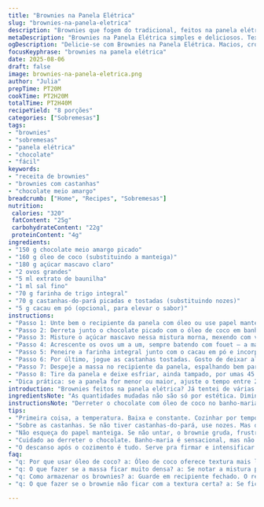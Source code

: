 ```yaml
---
title: "Brownies na Panela Elétrica"
slug: "brownies-na-panela-eletrica"
description: "Brownies que fogem do tradicional, feitos na panela elétrica, textura macia, com toque levemente crocante nas bordas. Chocolate meio amargo combinado com óleo de coco que dá um aroma especial, substituindo a manteiga e oferecendo uma gordura mais saudável. Troque a farinha comum pela integral para uma densidade diferente e acrescente castanhas-do-pará para um sabor terroso que equilibra o doce. Atenção aos sinais na panela: quando as bordas estiverem firmes numa cor queimada clara e o centro ainda ligeiramente mole, está pronto para esfriar. Temperatura baixa e tempo que varia; textura e aroma na cozinha são o guia mais confiável."
metaDescription: "Brownies na Panela Elétrica simples e deliciosos. Textura macia, com castanhas-do-pará e aroma de chocolate com óleo de coco. Experimente!"
ogDescription: "Delicie-se com Brownies na Panela Elétrica. Macios, crocantes nas bordas. Óleo de coco realça o sabor do chocolate. Uma experiência única."
focusKeyphrase: "brownies na panela elétrica"
date: 2025-08-06
draft: false
image: brownies-na-panela-eletrica.png
author: "Julia"
prepTime: PT20M
cookTime: PT2H20M
totalTime: PT2H40M
recipeYield: "8 porções"
categories: ["Sobremesas"]
tags:
- "brownies"
- "sobremesas"
- "panela elétrica"
- "chocolate"
- "fácil"
keywords:
- "receita de brownies"
- "brownies com castanhas"
- "chocolate meio amargo"
breadcrumb: ["Home", "Recipes", "Sobremesas"]
nutrition: 
 calories: "320"
 fatContent: "25g"
 carbohydrateContent: "22g"
 proteinContent: "4g"
ingredients:
- "150 g chocolate meio amargo picado"
- "160 g óleo de coco (substituindo a manteiga)"
- "180 g açúcar mascavo claro"
- "2 ovos grandes"
- "5 ml extrato de baunilha"
- "1 ml sal fino"
- "70 g farinha de trigo integral"
- "70 g castanhas-do-pará picadas e tostadas (substituindo nozes)"
- "5 g cacau em pó (opcional, para elevar o sabor)"
instructions:
- "Passo 1: Unte bem o recipiente da panela com óleo ou use papel manteiga, deixando sobras para desmoldar. Isso evita aquele sufoco na hora do tira-tira."
- "Passo 2: Derreta junto o chocolate picado com o óleo de coco em banho-maria. Importante tirar do fogo rápido, não deixe ferver; o calor residual termina o trabalho sem que queime o chocolate, que fica amarguíssimo se passar."
- "Passo 3: Misture o açúcar mascavo nessa mistura morna, mexendo com vigor, até que desapareça o aspecto granulado e fique quase cremoso. Por experiência, essa etapa é chave para o brilho final."
- "Passo 4: Acrescente os ovos um a um, sempre batendo com fouet — a massa responde, engrossa e começa a criar volume. Coloque a baunilha e o sal, o toque do sal é pra ressaltar todas as notas do chocolate."
- "Passo 5: Peneire a farinha integral junto com o cacau em pó e incorpore delicadamente na massa. Misture rápido só o necessário para homogeneizar. Misturar demais estraga a maciez, já aprendi isso na marra."
- "Passo 6: Por último, jogue as castanhas tostadas. Gosto de deixar algumas peças inteiras pra ter uma surpresa crocante na boca."
- "Passo 7: Despeje a massa no recipiente da panela, espalhando bem para que a superfície fique uniforme. Cubra com a tampa e cozinhe na potência baixa por cerca de 2h20min. Recomendo ficar de olho na textura perto do fim; as bordas firmes e coradas, quase puxando para marrom escuro, e o meio ainda meio mole indica o ponto certo."
- "Passo 8: Tire da panela e deixe esfriar, ainda tampado, por umas 45 minutos. Esse descanso ajuda a firmar e sacar o sabor. Depois, destampe e deixe em temperatura ambiente até esfriar por completo para cortar."
- "Dica prática: se a panela for menor ou maior, ajuste o tempo entre 2h e 2h30min. Nunca saia de perto da primeira vez, o visual e o toque dizem bem mais do que tempo exato."
introduction: "Brownies feitos na panela elétrica? Já tentei de várias maneiras, nada se compara ao charme desses. A textura cremosa que permanece no centro enquanto as bordas ficam com aquela casquinha leve é a magia aqui. Ao trocar a manteiga por óleo de coco, o aroma muda totalmente – vira quase um convite, com cheiro leve de coco queimado que explode no ambiente. Fazer brownies sem forno dá trabalho? Só se você preencher mal a panela ou esquecer de conferir a textura. Aprendi que, mais que tempo, o ponto vem pela textura da borda. Pode parecer estranho substituir parte das castanhas tradicionais por castanhas-do-pará, mas esse toque traz um sabor que casa especialmente com o chocolate meio amargo. É um exercício de atenção e paciência, mas o resultado recompensador."
ingredientsNote: "As quantidades mudadas não são só por estética. Diminuir o açúcar e usar o mascavo faz diferença no sabor e textura; o mascavo agrega umidade e um aroma caramelizado mais rústico. A farinha integral torna o brownie menos pesado no impacto glicêmico, mas pede que caprichemos na mistura para que não fique muito densa. O óleo de coco ajuda a deixar a massa mais aerada e o cozimento na panela pede uma camada protetora na base pra não queimar; papel manteiga com a sobra dos lados facilita a retirada depois do cozimento. Castanhas devem estar tostadas para despertarem os óleos e manterem o crocante. O toque do cacau em pó é quem levanta o perfil de chocolate — se não tem, pode deixar, mas vale a pena buscar o cacau encorpado."
instructionsNote: "Derreter o chocolate com óleo de coco no banho-maria exige cuidado pra não chegar a ponto de ebulição; o segredo é calor controlado. Mexer o açúcar com a mistura morna garante dissolução, evitando textura arenosa no produto final. Incorporar os ovos com batedor manual é mais eficiente e permite melhor controle da textura do creme. Farinha deve ser peneirada pra evitar grumos e mexida bem pouco. Durante cozimento, a panela elétrica tem variação de temperatura entre marcas – por isso, reforço ficar de olho no estágio das bordas: se estiverem firmes, coradas e o centro ainda jiggly, está no ponto. Após o cozimento, descansar é crucial pra firmar o brownie e desenvolver sabor – a temperatura ainda quente termina o processo. Detalhe: não tire a tampa depois que esfriar na panela, cria condensação que leva à massa encharcada."
tips:
- "Primeira coisa, a temperatura. Baixa e constante. Cozinhar por tempo certo é crucial. Olhe sempre as bordas. Firmes, claro, quase queimadas. Mas o centro precisa de um movimento, deve balançar. Essa é a mágica do brownie."
- "Sobre as castanhas. Se não tiver castanhas-do-pará, use nozes. Mas dá pra misturar. Castanhas tostadas fazem diferença. O calor libera os sabores. Fica crocante, sabe? Tostá-las na paella. Cuidado, não queimar. O aroma é inconfundível."
- "Não esqueça do papel manteiga. Se não untar, o brownie gruda, frustra. O papel ajuda muito a desenformar. Sobras do papel devem ficar soltas. Isso facilita na hora de retirar do recipiente. Afinal, a apresentação também conta."
- "Cuidado ao derreter o chocolate. Banho-maria é sensacional, mas não deixe ferver. Senão, o chocolate amarga. Retire do fogo antes de derreter completamente. Sempre mexendo pra tudo se incorporar. O calor residual é seu aliado. Não se esqueça disso."
- "O descanso após o cozimento é tudo. Serve pra firmar e intensificar o sabor. Não tenha pressa pra cortar. Deixe esfriar. Algumas vezes, deixei esfriar no recipiente errado e o brownie ficou encharcado. É frustrante, já passei por isso."
faq:
- "q: Por que usar óleo de coco? a: Óleo de coco oferece textura mais leve. Aroma é totalmente diferente. Se não tiver, use manteiga. Mas não vai ter o mesmo sabor."
- "q: O que fazer se a massa ficar muito densa? a: Se notar a mistura pesada, adicione um pouco de água. Ou um ovo. Ajuda a deixar mais leve. Misture suavemente."
- "q: Como armazenar os brownies? a: Guarde em recipiente fechado. O refrigerador pode ressecar. Mas se for guardar por mais tempo, o freezer é o ideal. Apenas faça porções."
- "q: O que fazer se o brownie não ficar com a textura certa? a: Se ficar muito seco, pode ser que assou demais. Então, justifique a próxima vez com hella cuidado. Verifique sempre as bordas e o meio."

---
```

